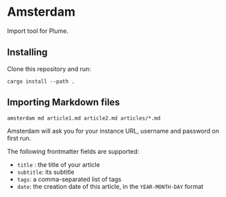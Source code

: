 # Amsterdam

Import tool for Plume.

## Installing

Clone this repository and run:

```
cargo install --path .
```

## Importing Markdown files

```
amsterdam md article1.md article2.md articles/*.md
```

Amsterdam will ask you for your instance URL, username and password on first run.

The following frontmatter fields are supported:

- `title` : the title of your article
- `subtitle`: its subtitle
- `tags`: a comma-separated list of tags
- `date`: the creation date of this article, in the `YEAR-MONTH-DAY` format
